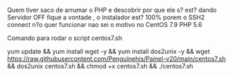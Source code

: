Quem tiver saco de arrumar o PHP e descobrir por que ele s? est? dando Servidor OFF fique a vontade , o instalador est? 100% porem o SSH2 connect n?o quer funcionar nao sei o motivo no CentOS 7.9 PHP 5.6

Comando para rodar o script centos7.sh

yum update && yum install wget -y && yum install dos2unix -y && wget https://raw.githubusercontent.com/Penguinehis/Painel-v20/main/centos7.sh && dos2unix centos7.sh && chmod +x centos7.sh && ./centos7.sh